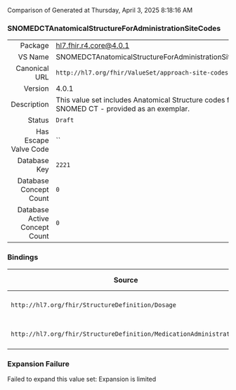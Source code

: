 Comparison of 
Generated at Thursday, April 3, 2025 8:18:16 AM

### SNOMEDCTAnatomicalStructureForAdministrationSiteCodes

|      |     |
| ---: | --- |
| Package | hl7.fhir.r4.core@4.0.1 |
| VS Name | SNOMEDCTAnatomicalStructureForAdministrationSiteCodes |
| Canonical URL | `http://hl7.org/fhir/ValueSet/approach-site-codes` |
| Version | 4.0.1 |
| Description | This value set includes Anatomical Structure codes from SNOMED CT - provided as an exemplar. |
| Status | `Draft` |
| Has Escape Valve Code | `` |
| Database Key | `2221` |
| Database Concept Count | `0` |
| Database Active Concept Count | `0` |
### Bindings

| Source | Element | Binding | Strength | Element Short |
| ------ | ------- | ------- | -------- | ------------- |
| `http://hl7.org/fhir/StructureDefinition/Dosage` | `Dosage.site` | `http://hl7.org/fhir/ValueSet/approach-site-codes` | `Example` | Body site to administer to |
| `http://hl7.org/fhir/StructureDefinition/MedicationAdministration` | `MedicationAdministration.dosage.site` | `http://hl7.org/fhir/ValueSet/approach-site-codes` | `Example` | Body site administered to |

### Expansion Failure

Failed to expand this value set: Expansion is limited
